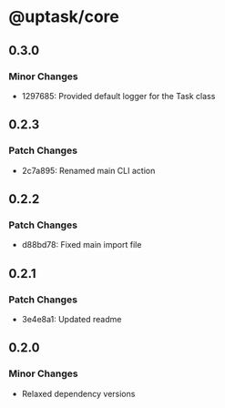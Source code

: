 # @uptask/core

## 0.3.0

### Minor Changes

- 1297685: Provided default logger for the Task class

## 0.2.3

### Patch Changes

- 2c7a895: Renamed main CLI action

## 0.2.2

### Patch Changes

- d88bd78: Fixed main import file

## 0.2.1

### Patch Changes

- 3e4e8a1: Updated readme

## 0.2.0

### Minor Changes

- Relaxed dependency versions
